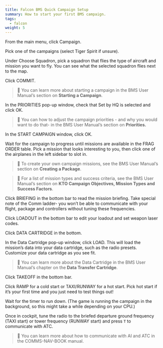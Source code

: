 ```yaml
---
title: Falcon BMS Quick Campaign Setup
summary: How to start your first BMS campaign.
tags:
  - falcon
weight: 5
---
```


From the main menu, click Campaign.

Pick one of the campaigns (select Tiger Spirit if unsure).

Under Choose Squadron, pick a squadron that flies the type of aircraft and mission you want to fly. You can see what the selected squadron flies next to the map.

Click COMMIT.

> 📘 You can learn more about starting a campaign in the BMS User Manual’s section on **Starting a Campaign**.

In the PRIORITIES pop-up window, check that Set by HQ is selected and click OK.

> 📘 You can how to adjust the campaign priorities - and why you would want to do that- in the BMS User Manual’s section on **Priorities.**

In the START CAMPAIGN window, click OK.

Wait for the campaign to progress until missions are available in the FRAG ORDER table. Pick a mission that looks interesting to you, then click one of the airplanes in the left sidebar to slot in.

> 📘 To create your own campaign missions, see the BMS User Manual’s section on **Creating a Package**.


> 📘 For a list of mission types and success criteria, see the BMS User Manual’s section on **KTO Campaign Objectives, Mission Types and Success Factors**.

Click BRIEFING in the bottom bar to read the mission briefing. Take special note of the Comm ladder- you won’t be able to communicate with your flight, package and controllers without tuning these frequencies.

Click LOADOUT in the bottom bar to edit your loadout and set weapon laser codes.

Click DATA CARTRIDGE in the bottom.

In the Data Cartridge pop-up window, click LOAD. This will load the mission’s data into your data cartridge, such as the radio presets. Customize your data cartridge as you see fit.

> 📘 You can learn more about the Data Cartridge in the BMS User Manual’s chapter on the **Data Transfer Cartridge**.

Click TAKEOFF in the bottom bar.

Click RAMP for a cold start or TAXI/RUNWAY for a hot start. Pick hot start if it’s your first time and you just need to test things out!

Wait for the timer to run down. (The game is running the campaign in the background, so this might take a while depending on your CPU.)

Once in cockpit, tune the radio to the briefed departure ground frequency (TAXI start) or tower frequency (RUNWAY start) and press `T` to communicate with ATC.

> 📘 You can learn more about how to communicate with AI and ATC in the COMMS-NAV-BOOK manual.
